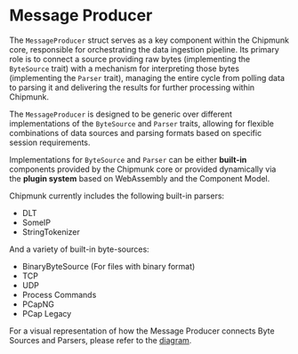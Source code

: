 # Message Producer

The `MessageProducer` struct serves as a key component within the Chipmunk core, responsible for orchestrating the data ingestion pipeline. Its primary role is to connect a source providing raw bytes (implementing the `ByteSource` trait) with a mechanism for interpreting those bytes (implementing the `Parser` trait), managing the entire cycle from polling data to parsing it and delivering the results for further processing within Chipmunk.

The `MessageProducer` is designed to be generic over different implementations of the `ByteSource` and `Parser` traits, allowing for flexible combinations of data sources and parsing formats based on specific session requirements.

Implementations for `ByteSource` and `Parser` can be either **built-in** components provided by the Chipmunk core or provided dynamically via the **plugin system** based on WebAssembly and the Component Model.

Chipmunk currently includes the following built-in parsers:

- DLT
- SomeIP
- StringTokenizer

And a variety of built-in byte-sources:

- BinaryByteSource (For files with binary format)
- TCP
- UDP
- Process Commands
- PCapNG
- PCap Legacy

For a visual representation of how the Message Producer connects Byte Sources and Parsers, please refer to the [diagram](./producer-plugins.svg).


